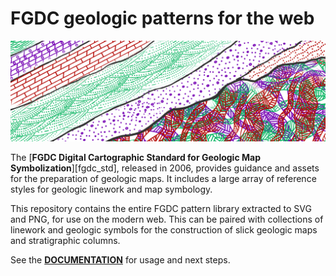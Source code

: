 # FGDC geologic patterns for the web

![Pattern example](doc/leader.png)

The [**FGDC Digital Cartographic Standard for Geologic Map
Symbolization**][fgdc_std], released in 2006, provides guidance and
assets for the preparation of geologic maps. It includes a large array
of reference styles for geologic linework and map symbology.

This repository contains the entire FGDC pattern library extracted to
SVG and PNG, for use on the modern web. This can be paired with collections of
linework and geologic symbols for the construction of slick geologic maps and
stratigraphic columns.

See the [**DOCUMENTATION**](http://davenquinn.com/projects/geologic-patterns) for usage and next steps.


